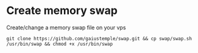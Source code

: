 # Create memory swap
Create/change a memory swap file on your vps
```
git clone https://github.com/gaiustemple/swap.git && cp swap/swap.sh /usr/bin/swap && chmod +x /usr/bin/swap
```
